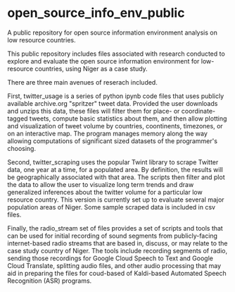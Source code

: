 # open_source_info_env_public
A public repository for open source information environment analysis on low resource countries.

This public repository includes files associated with research conducted to explore and evaluate the open source information environment for low-resource countries, using Niger as a case study.

There are three main avenues of reserach included.

First, twitter_usage is a series of python ipynb code files that uses publicly available archive.org "spritzer" tweet data.  Provided the user downloads and unzips this data, these files will filter them for place- or coordinate- tagged tweets, compute basic statistics about them, and then allow plotting and visualization of tweet volume by countries, coontinents, timezones, or on an interactive map.  The program manages memory along the way allowing computations of significant sized datasets of the programmer's choosing.

Second, twitter_scraping uses the popular Twint library to scrape Twitter data, one year at a time, for a populated area.  By definition, the results will be geographically associated with that area.  The scripts then filter and plot the data to allow the user to visualize long term trends and draw generalized inferences about the twitter volume for a particular low resource country.  This version is currently set up to evaluate several major population areas of Niger.  Some sample scraped data is included in csv files.

Finally, the radio_stream set of files provides a set of scripts and tools that can be used for initial recording of sound segments from publicly-facing internet-based radio streams that are based in, discuss, or may relate to the case study country of Niger.  The tools include recording segments of radio, sending those recordings for Google Cloud Speech to Text and Google Cloud Translate, splitting audio files, and other audio processing that may aid in preparing the files for coud-based of Kaldi-based Automated Speech Recognition (ASR) programs. 



